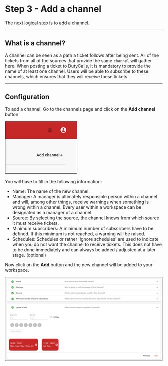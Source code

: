 # Step 3 - Add a channel

The next logical step is to add a channel.

---

## What is a channel?

A channel can be seen as a path a ticket follows after being sent. All of the tickets from all of the sources that provide the same `channel` will gather here. When posting a ticket to DutyCalls, it is mandatory to provide the name of at least one channel. Users will be able to subscribe to these channels, which ensures that they will receive these tickets.

---

## Configuration

To add a channel. Go to the channels page and click on the **Add channel** button.

![image - Add a channel - Step 1](../images/add-channel-1.png)

You will have to fill in the following information:

- Name: The name of the new channel.
- Manager: A manager is ultimately responsible person within a channel and will, among other things, receive warnings when something is wrong within a channel. Every user within a workspace can be designated as a manager of a channel.
- Source: By selecting the source, the channel knows from which source it must receive tickets.
- Minimum subscribers: A minimum number of subscribers have to be defined. If this minimum is not reached, a warning will be raised.
- Schedules: Schedules or rather 'ignore schedules' are used to indicate when you do not want the channel to receive tickets. This does not have to be done immediately and can always be added / adjusted at a later stage. (optional)

Now click on the **Add** button and the new channel will be added to your workspace.

![image - Add a channel - Step 2](../images/add-channel-2.png)

